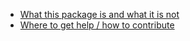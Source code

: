 * [What this package is and what it is not](./What%20this%20package%20is%20and%20what%20it%20is%20not.md)
* [Where to get help / how to contribute](./Where%20to%20get%20help%20or%20how%20to%20contribute.md)


